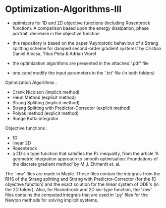 # Optimization-Algorithms-III
- optimizers for 1D and 2D objective functions (including Rosenbrock function). A comparison based upon the energy dissipation, phase portrait, decrease in the objective function
- this repository is based on the paper 'Asymptotic behaviour of a Strang splitting scheme for damped second-order gradient systems' 
by Cristian Daniel Alecsa, Titus Pinta & Adrian Viorel

- the optimization algorithms are presented in the attached '.pdf' file
- one cand modify the input parameters in the '.txt' file (in both folders)

Optimization Algorithms :
- Crank Nicolson (implicit method)
- Heun Method (explicit method)
- Strang Splitting (implicit method)
- Strang Splitting with Predictor-Corrector (explicit method)
- Polyak method (explicit method)
- Runge Kutta integrator

Objective functions :
- 1D
- linear 2D
- Rosenbrock
- a 2D sin type function that satisfies the PL inequality, from the article 'A geometric integration approach to smooth optimisation:
Foundations of the discrete gradient method' by M.J. Ehrhardt et. al.


The '.mw' files are made in Maple. These files contain the integrals from the RHS of the Strang splitting and Strang with Predictor-Corrector (for the 1D objective function) and the exact solution for the linear system of ODE's (in the 2D folder). Also, for Rosenbrock and 2D sin-type function, the '.mw' files contains the computed integrals that are used in '.py' files for the Newton methods for solving implicit systems.
